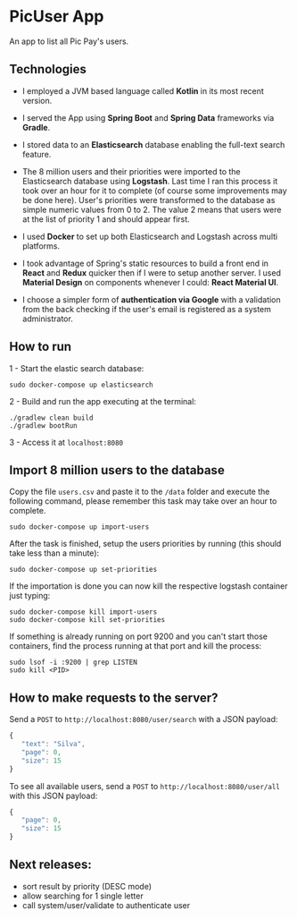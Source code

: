 # PicUser App
An app to list all Pic Pay's users.

## Technologies

- I employed a JVM based language called **Kotlin** in its most recent version.

- I served the App using **Spring Boot** and **Spring Data** frameworks via **Gradle**.

- I stored data to an **Elasticsearch** database enabling the full-text search feature.

- The 8 million users and their priorities were imported to the Elasticsearch database using **Logstash**. Last time I ran this process it took over an hour for it to complete (of course some improvements may be done here). User's priorities were transformed to the database as simple numeric values from 0 to 2. The value 2 means that users were at the list of priority 1 and should appear first.

- I used **Docker** to set up both Elasticsearch and Logstash across multi platforms.

- I took advantage of Spring's static resources to build a front end in **React** and **Redux** quicker then if I were to setup another server. I used **Material Design** on components whenever I could: **React Material UI**.

- I choose a simpler form of **authentication via Google** with a validation from the back checking if the user's email is registered as a system administrator.

## How to run

1 - Start the elastic search database:
```shell
sudo docker-compose up elasticsearch
```

2 - Build and run the app executing at the terminal:
```shell
./gradlew clean build
./gradlew bootRun
```

3 - Access it at `localhost:8080`

## Import 8 million users to the database

Copy the file `users.csv` and paste it to the `/data` folder and execute the following command, please remember this task may take over an hour to complete.

```shell
sudo docker-compose up import-users
```

After the task is finished, setup the users priorities by running (this should take less than a minute):
```shell
sudo docker-compose up set-priorities
```

If the importation is done you can now kill the respective logstash container just typing: 
```shell
sudo docker-compose kill import-users
sudo docker-compose kill set-priorities
```

If something is already running on port 9200 and you can't start those containers, find the process running at that port and kill the process:
```shell
sudo lsof -i :9200 | grep LISTEN
sudo kill <PID>
```

## How to make requests to the server?

Send a `POST` to `http://localhost:8080/user/search` with a JSON payload:

```js
{
   "text": "Silva",
   "page": 0,
   "size": 15
}
```

To see all available users, send a `POST` to `http://localhost:8080/user/all` with this JSON payload:
    
```js
{
   "page": 0,
   "size": 15
}
``` 

## Next releases:

- sort result by priority (DESC mode)
- allow searching for 1 single letter
- call system/user/validate to authenticate user


